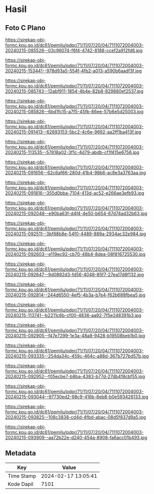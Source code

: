 # Hasil

## Foto C Plano

https://sirekap-obj-formc.kpu.go.id/dc61/pemilu/pdpr/71/11/07/20/04/7111072004003-20240215-085526--03c96074-f6f4-4742-8188-ccef2a912fd6.jpg

https://sirekap-obj-formc.kpu.go.id/dc61/pemilu/pdpr/71/11/07/20/04/7111072004003-20240215-153441--978d93a5-554f-4fb2-a013-a590b6aadf3f.jpg

https://sirekap-obj-formc.kpu.go.id/dc61/pemilu/pdpr/71/11/07/20/04/7111072004003-20240215-085743--12abf911-1854-4b4e-82b8-829880ef2537.jpg

https://sirekap-obj-formc.kpu.go.id/dc61/pemilu/pdpr/71/11/07/20/04/7111072004003-20240215-085826--6bd1fc15-a7f5-45fb-86ee-57b6e5d25003.jpg

https://sirekap-obj-formc.kpu.go.id/dc61/pemilu/pdpr/71/11/07/20/04/7111072004003-20240215-091413--62693153-5bc2-4c6e-9692-aa2ff1ba413f.jpg

https://sirekap-obj-formc.kpu.go.id/dc61/pemilu/pdpr/71/11/07/20/04/7111072004003-20240215-113535--57818a02-3f1c-4d79-abdb-cf1f415e6756.jpg

https://sirekap-obj-formc.kpu.go.id/dc61/pemilu/pdpr/71/11/07/20/04/7111072004003-20240215-091656--62c6af66-280d-41b4-98b6-ac8e3a3763aa.jpg

https://sirekap-obj-formc.kpu.go.id/dc61/pemilu/pdpr/71/11/07/20/04/7111072004003-20240215-091816--355d0bba-7104-413d-ac52-e266ae3efb93.jpg

https://sirekap-obj-formc.kpu.go.id/dc61/pemilu/pdpr/71/11/07/20/04/7111072004003-20240215-092048--e90ba63f-d4f4-4e50-b654-67d74ad32b63.jpg

https://sirekap-obj-formc.kpu.go.id/dc61/pemilu/pdpr/71/11/07/20/04/7111072004003-20240215-092511--3bf88b8e-54f0-4489-889a-2934ac32e984.jpg

https://sirekap-obj-formc.kpu.go.id/dc61/pemilu/pdpr/71/11/07/20/04/7111072004003-20240215-092603--e119ec92-cb70-48b4-8dea-08f816725530.jpg

https://sirekap-obj-formc.kpu.go.id/dc61/pemilu/pdpr/71/11/07/20/04/7111072004003-20240215-092647--9d0892d3-fd56-4048-85f7-27ea17d8f132.jpg

https://sirekap-obj-formc.kpu.go.id/dc61/pemilu/pdpr/71/11/07/20/04/7111072004003-20240215-092814--244d6550-4ef5-4b3a-b7e4-f62b688fbea5.jpg

https://sirekap-obj-formc.kpu.go.id/dc61/pemilu/pdpr/71/11/07/20/04/7111072004003-20240215-113741--b2211c6b-cf00-4836-aa92-7f5e248391b3.jpg

https://sirekap-obj-formc.kpu.go.id/dc61/pemilu/pdpr/71/11/07/20/04/7111072004003-20240215-092905--f47e7299-1e3a-48a8-9428-b19508beb1b0.jpg

https://sirekap-obj-formc.kpu.go.id/dc61/pemilu/pdpr/71/11/07/20/04/7111072004003-20240215-093335--254da34c-459c-464c-a88d-367b727bd57b.jpg

https://sirekap-obj-formc.kpu.go.id/dc61/pemilu/pdpr/71/11/07/20/04/7111072004003-20240215-092952--f05ecbe7-b8ba-4383-b77d-27db418cbf55.jpg

https://sirekap-obj-formc.kpu.go.id/dc61/pemilu/pdpr/71/11/07/20/04/7111072004003-20240215-093044--97730ed2-98c9-416b-8eb8-b0e593426133.jpg

https://sirekap-obj-formc.kpu.go.id/dc61/pemilu/pdpr/71/11/07/20/04/7111072004003-20240215-093825--108c3838-cd4d-4fbd-abac-08d5f837d9a5.jpg

https://sirekap-obj-formc.kpu.go.id/dc61/pemilu/pdpr/71/11/07/20/04/7111072004003-20240215-093909--aa72b22e-d240-454a-8908-fa6acc01b493.jpg


## Metadata

| Key        | Value               |
| ---------- | ------------------- |
| Time Stamp | 2024-02-17 13:05:41 |
| Kode Dapil | 7101                |




